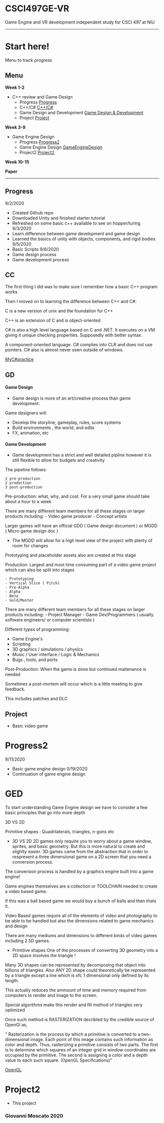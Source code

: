 # CSCI497GE-VR
Game Engine and VR development independent study for CSCI 497 at NIU

***********************************************************************************************************************************************

# Start here!
Menu to track progress

## Menu
**Week 1-2**
- C++ review and Game Design 
  - Progress [Progress](#Progress)
  - C++/C#  [C++/C#](#CC)
  - Game Design and Development [Game Design & Development](#GD)
  - Project [Project](#Project)

**Week 3-9**
- Game Engine Design
  - Progress [Progress2](#Progress2)
  - Game Engine Design  [GameEngineDesign](#GED)
  - Project2 [Project2](#Project2)

**Week 10-15**


**Paper**

 
 
 
 
***********************************************************************************************************************************************
 
## Progress

9/2/2020
  * Created Github repo
  * Downloaded Unity and finished starter tutorial
  * Refreshed on some basic c++ available to see on hopper/turing
9/3/2020
  * Learn difference between game development and game design
  * Learned the basics of unity with objects, components, and rigid bodies
9/5/2020
  * Basic Scripts
9/6/2020
  * Game design process
  * Game development process
  
  
## CC

The first thing I did was to make sure I remember how a basic C++ program works

Then I moved on to learning the difference between C++ and C#:

C is a new version of unix and the foundation for C++

C++ is an extension of C and is object-oriented

C# is also a high level language based on C and .NET. It executes on a VM giving it unique checking properties. Supposedly with better syntax. 

A component-oriented language. C# complies into CLR and does not use pointers. C# also is almost never seen outside of windows. 

[MyC#practice](http://tpcg.io/vxcCPrkg)


 
## GD
#### Game Design
* Game design is more of an art/creative process than game development. 

Game designers will:
  - Develop the storyline, gameplay, rules, score systems
  - Build environments , the world, and edits 
  - FX, animation, etc
    



#### Game Development
* Game development has a strict and well detailed pipline however it is still flexible to allow for budgets and creativity

The pipeline follows:

    1 pre-production
    2 production
    3 post-production
    
Pre-production: what, why, and cost. For a very small game should take about a hour to a week

  There are many different team members for all these stages on larger products including:
    - Video game producer
    - Concept artists 

Larger games will have an official GDD ( Game design document ) or MGDD ( Micro game design doc ) 
  - The MGDD will allow for a high level view of the project with plenty of room for changes

Prototyping and placeholder assets also are created at this stage

Production: Largest and most time consuming part of a video game project which can also be split into stages

    - Prototyping
    - Vertical Slice ( Pitch)
    - Pre-Alpha
    - Alpha 
    - Beta
    - Gold/Master
    
  There are many different team members for all these stages on larger products including:
    - Project Manager
    - Game Dev/Programmers ( usually software engineers/ or computer scientists ) 
   
Different types of programming:
  - Game Engine's
  - Scripting
  - 3D graphics / simulations / physics
  - Music / User interface / Logic & Mechanics
  - Bugs , tools, and ports

Post-Production: When the game is done but continued maitenance is needed

Sometimes a post-mortem will occur which is a little meeting to give feedback. 

This includes patches and DLC




## Project
* Basic video game
 



# Progress2

9/11/2020
  * Basic game engine design
0/19/2020
  * Continuation of game engine design 
  


# GED

To start understanding Game Engine design we have to consider a few basic principles that go into more depth

   3D VS 2D
   
   Primitive shapes : Quadrilaterals, triangles, n-gons etc
  
* 3D VS 2D
2D games only require you to worry about a game window, sprites, and basic geometry. But this is more natural to create and slighlty easier. 
3D games came from the abstraction that in order to respresent a three dimensional game on a 2D screen that you need a conversion process. 

The conversion process is handled by a graphics engine built into a game engine!

Game engines themselves are a collection or TOOLCHAIN needed to create a video based game. 

If this was a ball based game we would buy a bunch of balls and then thats it. 

Video Based games require all of the elements of video and photography to be able to be handled but also the dimensions related to game mechanics and design

There are many mediums and dimensions to different kinds of video games including 2.5D games. 

* Primitive shapes 
One of the processes of converting 3D geometry into a 2D space involves the triangle ! 

Many 3D shapes can be represented by decomposing that object into billions of triangles. Also ANY 2D shape could theoretically be represented by a triangle except a line which is ofc 1 dimensional only defined by its length. 

This actually reduces the ammount of time and memory required from computers to render and image to the screen. 

Special algorithms make this render and fill method of triangles very optimized

Once such method is RASTERIZATION decribled by the credible source of OpenGl as,

" Rasterization is the process by which a primitive is converted to a two-dimensional image. Each point of this image contains such information as color and depth. Thus, rasterizing a primitive consists of two parts. The first is to determine which squares of an integer grid in window coordinates are occupied by the primitive. The second is assigning a color and a depth value to each such square. (OpenGL Specifications)"

[OpenGL](https://www.scratchapixel.com/lessons/3d-basic-rendering/rasterization-practical-implementation/rasterization-stage)



# Project2

* This project 

### Giovanni Moscato 2020
